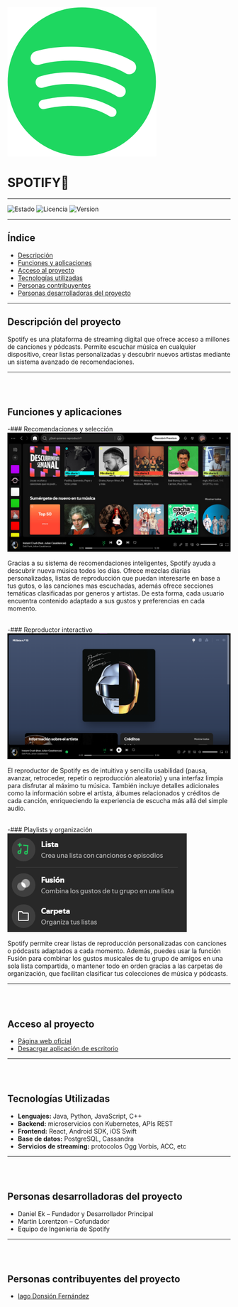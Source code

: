 ![PORTADA](imegenes/spotify_logo.svg)
# SPOTIFY🎵
---
![Estado](https://img.shields.io/badge/STATUS-COMPLETED-purple?style=flat)
![Licencia](https://img.shields.io/badge/LICENCIA-MIT-lightblue?style=flat)
![Version](https://img.shields.io/badge/VERSION-5.9.1-black?style=flat)

---
## Índice
- [Descripción](#descripción-del-proyecto)
- [Funciones y aplicaciones](#funciones-y-aplicaciones)
- [Acceso al proyecto](#acceso-al-proyecto)
- [Tecnologías utilizadas](#tecnologías-utilizadas)
- [Personas contribuyentes](#personas-contribuyentes-del-proyecto)
- [Personas desarrolladoras del proyecto](#personas-desarrolladoras-del-proyecto)

---

## Descripción del proyecto
Spotify es una plataforma de streaming digital que ofrece acceso a millones de canciones y pódcasts. Permite escuchar música en cualquier dispositivo, crear listas personalizadas y descubrir nuevos artistas mediante un sistema avanzado de recomendaciones.



---
<br></br>


## Funciones y aplicaciones

-### Recomendaciones y selección
![Recomendaciones](./imegenes/spotify_1.png)

Gracias a su sistema de recomendaciones inteligentes, Spotify ayuda a descubrir nueva música todos los días. Ofrece mezclas diarias personalizadas, listas de reproducción que puedan interesarte en base a tus gutos, o las canciones mas escuchadas, además ofrece secciones temáticas clasificadas por generos y artistas. De esta forma, cada usuario encuentra contenido adaptado a sus gustos y preferencias en cada momento.
<br></br>

-### Reproductor interactivo
![Reproductor](./imegenes/spotify_2.png)

El reproductor de Spotify es de intuitiva y sencilla usabilidad (pausa, avanzar, retroceder, repetir o reproducción aleatoria) y una interfaz limpia para disfrutar al máximo tu música. También incluye detalles adicionales como la información sobre el artista, álbumes relacionados y créditos de cada canción, enriqueciendo la experiencia de escucha más allá del simple audio.
<br></br>

-### Playlists y organización
![Funciones organizativas](./imegenes/spotify_3.png)

Spotify permite crear listas de reproducción personalizadas con canciones o pódcasts adaptados a cada momento. Además, puedes usar la función Fusión para combinar los gustos musicales de tu grupo de amigos en una sola lista compartida, o mantener todo en orden gracias a las carpetas de organización, que facilitan clasificar tus colecciones de música y pódcasts.



---
<br></br>


## Acceso al proyecto
- [Página web oficial](https://open.spotify.com/)
- [Desacrgar aplicación de escritorio](https://www.spotify.com/es/download/)



---
<br></br>


## Tecnologías Utilizadas
- **Lenguajes:** Java, Python, JavaScript, C++
- **Backend:** microservicios con Kubernetes, APIs REST
- **Frontend:** React, Android SDK, iOS Swift
- **Base de datos:** PostgreSQL, Cassandra
- **Servicios de streaming:** protocolos Ogg Vorbis, ACC, etc



---
<br></br>


## Personas desarrolladoras del proyecto
- Daniel Ek – Fundador y Desarrollador Principal  
- Martin Lorentzon – Cofundador  
- Equipo de Ingeniería de Spotify



---
<br></br>


## Personas contribuyentes del proyecto
- [Iago Donsión Fernández](https://github.com/iagodf)
